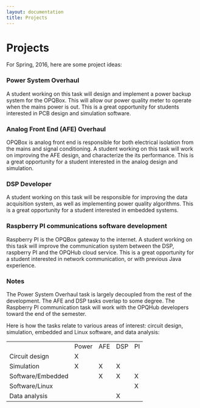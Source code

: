 ```yaml
---
layout: documentation
title: Projects
---
```


# Projects

For Spring, 2016, here are some project ideas:


### Power System Overhaul

A student working on this task will design and implement a power backup system for the OPQBox. This will allow our power quality meter to operate when the mains power is out. This is a great opportunity for students interested in PCB design and simulation software.

### Analog Front End (AFE) Overhaul

OPQBox is analog front end is responsible for both electrical isolation from the mains and signal conditioning. A student working on this task will work on improving the AFE design, and characterize the its performance. This is a great opportunity for a student interested in the analog design and simulation.

### DSP Developer

A student working on this task will be responsible for improving the data acquisition system, as well as implementing power quality algorithms. This is a great opportunity for a student interested in embedded systems.

### Raspberry PI communications software development

Raspberry PI is the OPQBox gateway to the internet. A student working on this task will improve the communication system between the DSP, raspberry PI and the OPQHub cloud service. This is a great opportunity for a student interested in network communication, or with previous Java experience.  


### Notes

The Power System Overhaul task is largely decoupled from the rest of the development. The AFE and DSP tasks overlap to some degree. The Raspberry PI communication task will work with the OPQHub developers toward the end of the semester.  

Here is how the tasks relate to various areas of interest: circuit design, simulation, embedded and Linux software, and data analysis:

<table class="table table-bordered">
<tr> <td>  </td> <td>Power</td> <td>AFE</td> <td>DSP</td>  <td>PI</td> </tr>

<tr> <td>Circuit design</td> <td>X</td> <td><td> </td> <td></td>  </tr>
<tr> <td>Simulation</td> <td>X</td> <td>X</td> <td>X</td> <td></td>  </tr>
<tr> <td>Software/Embedded</td> <td></td> <td>X</td> <td>X</td> <td>X</td>  </tr>
<tr> <td>Software/Linux</td> <td></td> <td></td> <td></td> <td>X</td>  </tr>
<tr> <td>Data analysis</td> <td></td> <td></td> <td>X</td> <td></td>  </tr>


</table>
 








